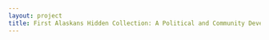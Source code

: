 ```yaml
--- 
layout: project 
title: First Alaskans Hidden Collection: A Political and Community Development History of Alaska’s Native People from 1965 to the Present
---
```



